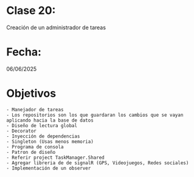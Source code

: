 # Clase 20: 
Creación de un administrador de tareas

# Fecha: 
06/06/2025

# Objetivos
    - Manejador de tareas
    - Los repositorios son los que guardaran los cambios que se vayan aplicando hacia la base de datos
    - Diseño de lectura global
    - Decorator
    - Inyección de dependencias
    - Singleton (Usas menos memoria)
    - Programa de consola
    - Patron de diseño
    - Referir project TaskManager.Shared
    - Agregar libreria de de signalR (GPS, Videojuegos, Redes sociales)
    - Implementación de un observer